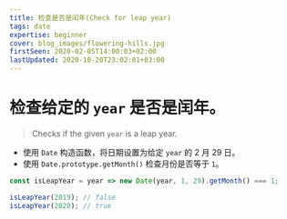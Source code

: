 ```yaml
---
title: 检查是否是闰年(Check for leap year)
tags: date
expertise: beginner
cover: blog_images/flowering-hills.jpg
firstSeen: 2020-02-05T14:00:03+02:00
lastUpdated: 2020-10-20T23:02:01+03:00
---
```


# 检查给定的 `year` 是否是闰年。
> Checks if the given `year` is a leap year.

- 使用 `Date` 构造函数，将日期设置为给定 `year` 的 2 月 29 日。
- 使用 `Date.prototype.getMonth()` 检查月份是否等于 `1`。

```js
const isLeapYear = year => new Date(year, 1, 29).getMonth() === 1;
```

```js
isLeapYear(2019); // false
isLeapYear(2020); // true
```
